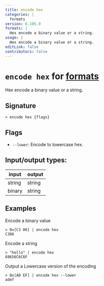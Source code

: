 ```yaml
---
title: encode hex
categories: |
  formats
version: 0.105.0
formats: |
  Hex encode a binary value or a string.
usage: |
  Hex encode a binary value or a string.
editLink: false
contributors: false
---
```

<!-- This file is automatically generated. Please edit the command in https://github.com/nushell/nushell instead. -->

# `encode hex` for [formats](/commands/categories/formats.md)

<div class='command-title'>Hex encode a binary value or a string.</div>

## Signature

```> encode hex {flags} ```

## Flags

 -  `--lower`: Encode to lowercase hex.


## Input/output types:

| input  | output |
| ------ | ------ |
| string | string |
| binary | string |
## Examples

Encode a binary value
```nu
> 0x[C3 06] | encode hex
C306
```

Encode a string
```nu
> "hello" | encode hex
68656C6C6F
```

Output a Lowercase version of the encoding
```nu
> 0x[AD EF] | encode hex --lower
adef
```

